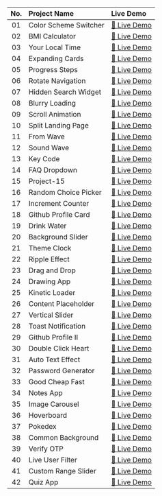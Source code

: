 | No. | Project Name | Live Demo |
|:--:|:-------------|:----------|
| 01 | Color Scheme Switcher  | [🔗 Live Demo](https://prrj06.github.io/PracticeProjectsJS/Project-1/) |
| 02 | BMI Calculator  | [🔗 Live Demo](https://prrj06.github.io/PracticeProjectsJS/Project-2/) |
| 03 | Your Local Time  | [🔗 Live Demo](https://prrj06.github.io/PracticeProjectsJS/Project-3/) |
| 04 |Expanding Cards  | [🔗 Live Demo](https://prrj06.github.io/PracticeProjectsJS/Project-4/) |
| 05 | Progress Steps  | [🔗 Live Demo](https://prrj06.github.io/PracticeProjectsJS/Project-5/) |
| 06 | Rotate Navigation   | [🔗 Live Demo](https://prrj06.github.io/PracticeProjectsJS/Project-6/) |
| 07 | Hidden Search Widget  | [🔗 Live Demo](https://prrj06.github.io/PracticeProjectsJS/Project-7/) |
| 08 | Blurry Loading | [🔗 Live Demo](https://prrj06.github.io/PracticeProjectsJS/Project-8/) |
| 09 | Scroll Animation | [🔗 Live Demo](https://prrj06.github.io/PracticeProjectsJS/Project-9/) |
| 10 | Split Landing Page | [🔗 Live Demo](https://prrj06.github.io/PracticeProjectsJS/Project-10/) |
| 11 | From Wave | [🔗 Live Demo](https://prrj06.github.io/PracticeProjectsJS/Project-11/) |
| 12 | Sound Wave | [🔗 Live Demo](https://prrj06.github.io/PracticeProjectsJS/Project-12/) |
| 13 | Key Code | [🔗 Live Demo](https://prrj06.github.io/PracticeProjectsJS/Project-13/) |
| 14 | FAQ Dropdown | [🔗 Live Demo](https://prrj06.github.io/PracticeProjectsJS/Project-14/) |
| 15 | Project-15 | [🔗 Live Demo](https://prrj06.github.io/PracticeProjectsJS/Project-15/) |
| 16 | Random Choice Picker | [🔗 Live Demo](https://prrj06.github.io/PracticeProjectsJS/Project-16/) |
| 17 | Increment Counter | [🔗 Live Demo](https://prrj06.github.io/PracticeProjectsJS/Project-17/) |
| 18 | Github Profile Card | [🔗 Live Demo](https://prrj06.github.io/PracticeProjectsJS/Project-18/) |
| 19 | Drink Water | [🔗 Live Demo](https://prrj06.github.io/PracticeProjectsJS/Project-19/) |
| 20 | Background Slider | [🔗 Live Demo](https://prrj06.github.io/PracticeProjectsJS/Project-20/) |
| 21 | Theme Clock | [🔗 Live Demo](https://prrj06.github.io/PracticeProjectsJS/Project-21/) |
| 22 | Ripple Effect | [🔗 Live Demo](https://prrj06.github.io/PracticeProjectsJS/Project-22/) |
| 23 | Drag and Drop | [🔗 Live Demo](https://prrj06.github.io/PracticeProjectsJS/Project-23/) |
| 24 | Drawing App | [🔗 Live Demo](https://prrj06.github.io/PracticeProjectsJS/Project-24/) |
| 25 | Kinetic Loader | [🔗 Live Demo](https://prrj06.github.io/PracticeProjectsJS/Project-25/) |
| 26 | Content Placeholder | [🔗 Live Demo](https://prrj06.github.io/PracticeProjectsJS/Project-26/) |
| 27 | Vertical Slider | [🔗 Live Demo](https://prrj06.github.io/PracticeProjectsJS/Project-27/) |
| 28 | Toast Notification | [🔗 Live Demo](https://prrj06.github.io/PracticeProjectsJS/Project-28/) |
| 29 | Github Profile II | [🔗 Live Demo](https://prrj06.github.io/PracticeProjectsJS/Project-29/) |
| 30 | Double Click Heart | [🔗 Live Demo](https://prrj06.github.io/PracticeProjectsJS/Project-30/) |
| 31 | Auto Text Effect | [🔗 Live Demo](https://prrj06.github.io/PracticeProjectsJS/Project-31/) |
| 32 | Password Generator | [🔗 Live Demo](https://prrj06.github.io/PracticeProjectsJS/Project-32/) |
| 33 | Good Cheap Fast | [🔗 Live Demo](https://prrj06.github.io/PracticeProjectsJS/Project-33/) |
| 34 | Notes App | [🔗 Live Demo](https://prrj06.github.io/PracticeProjectsJS/Project-34/) |
| 35 | Image Carousel | [🔗 Live Demo](https://prrj06.github.io/PracticeProjectsJS/Project-35/) |
| 36 | Hoverboard | [🔗 Live Demo](https://prrj06.github.io/PracticeProjectsJS/Project-36/) |
| 37 | Pokedex | [🔗 Live Demo](https://prrj06.github.io/PracticeProjectsJS/Project-37/) |
| 38 | Common Background | [🔗 Live Demo](https://prrj06.github.io/PracticeProjectsJS/Project-38/) |
| 39 | Verify OTP | [🔗 Live Demo](https://prrj06.github.io/PracticeProjectsJS/Project-39/) |
| 40 | Live User Filter | [🔗 Live Demo](https://prrj06.github.io/PracticeProjectsJS/Project-40/) |
| 41 | Custom Range Slider | [🔗 Live Demo](https://prrj06.github.io/PracticeProjectsJS/Project-41/) |
| 42 | Quiz App | [🔗 Live Demo](https://prrj06.github.io/PracticeProjectsJS/Project-42/) |
